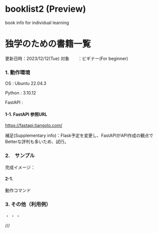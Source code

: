 # booklist2 (Preview)
book info for individual learning

# 独学のための書籍一覧
更新日時：2023/12/12(Tue)
対象　　：ビギナー(For beginner)

### 1. 動作環境
OS : Ubuntu 22.04.3

Python : 3.10.12

FastAPI : 

#### 1-1. FastAPI 参照URL
https://fastapi.tiangolo.com/

補足(Supplementary info)：Flask予定を変更し、FastAPIがAPI作成の観点でBetterな評判も多いため、試行。

### 2.　サンプル

完成イメージ：

#### 2-1.
動作コマンド


### 3. その他（利用例）

・
・
・

///
